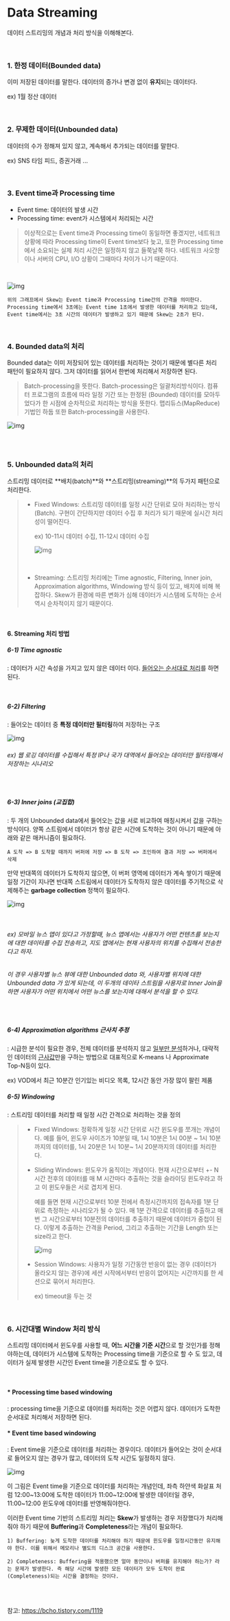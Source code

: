 # Data Streaming

데이터 스트리밍의 개념과 처리 방식을 이해해본다.

<br>

### 1. 한정 데이터(Bounded data)

이미 저장된 데이터를 말한다. 데이터의 증가나 변경 없이 **유지**되는 데이터다.

ex) 1월 정산 데이터

<br>

### 2. 무제한 데이터(Unbounded data)

데이터의 수가 정해져 있지 않고, 계속해서 추가되는 데이터를 말한다.

ex) SNS 타임 피드, 증권거래 ...

<br>

### 3. Event time과 Processing time

* Event time: 데이터의 발생 시간
* Processing time: event가 시스템에서 처리되는 시간

> 이상적으로는 Event time과 Processing time이 동일하면 좋겠지만, 네트워크 상황에 따라 Processing time이 Event time보다 늦고, 또한 Processing time에서 소요되는 실제 처리 시간은 일정하지 않고 들쭉날쭉 하다. 네트워크 사오항이나 서버의 CPU, I/O 상황이 그때마다 차이가 나기 때문이다.

<br>

   ![img](https://t1.daumcdn.net/cfile/tistory/21328C3E577A10D50A) 

```
위의 그래프에서 Skew는 Event time과 Processing time간의 간격을 의미한다. Processing time에서 3초에는 Event time 1초에서 발생한 데이터를 처리하고 있는데, Event time에서는 3초 시간의 데이터가 발생하고 있기 때문에 Skew는 2초가 된다. 
```

<br>

### 4. Bounded data의 처리

Bounded data는 이미 저장되어 있는 데이터를 처리하는 것이기 때문에 별다른 처리 패턴이 필요하지 않다. 그저 데이터를 읽어서 한번에 처리해서 저장하면 된다. 

> Batch-processing을 뜻한다. Batch-processing은 일괄처리방식이다. 컴퓨터 프로그램의 흐름에 따라 일정 기간 또는 한정된 (Bounded) 데이터를 모아두었다가 한 시점에 순차적으로 처리하는 방식을 뜻한다. 맵리듀스(MapReduce) 기법인 하둡 또한 Batch-processing을 사용한다.

   ![img](https://t1.daumcdn.net/cfile/tistory/223A743E577A10D703) 

######  <br>

### 5. Unbounded data의 처리

스트리밍 데이터로 **배치(batch)**와 **스트리밍(streaming)**의 두가지 패턴으로 처리한다.

> - Fixed Windows: 스트리밍 데이터를 일정 시간 단위로 모아 처리하는 방식(Batch). 구현이 간단하지만 데이터 수집 후 처리가 되기 때문에 실시간 처리성이 떨어진다.
>
>   ex) 10-11시 데이터 수집, 11-12시 데이터 수집
>
>    ![img](https://cdn-images-1.medium.com/max/1200/1*7xyafF15E5AWSbg2Nerb8g.png) 
>
>   <br>
>
> - Streaming: 스트리밍 처리에는 Time agnostic, Filtering, Inner join, Approximation algorithms, Windowing 방식 등이 있고, 배치에 비해 복잡하다. Skew가 환경에 따른 변화가 심해 데이터가 시스템에 도착하는 순서 역시 순차적이지 않기 때문이다.

<br>

#### 6. Streaming 처리 방법

##### 6-1) Time agnostic

: 데이터가 시간 속성을 가지고 있지 않은 데이터 이다. <u>들어오는 순서대로 처리</u>를 하면 된다.

<br>

##### 6-2) Filtering

: 들어오는 데이터 중 **특정 데이터만 필터링**하여 저장하는 구조

 ![img](https://t1.daumcdn.net/cfile/tistory/227B743E577A10D838) 

###### ex) 웹 로깅 데이터를 수집해서 특정 IP나 국가 대역에서 들어오는 데이터만 필터링해서 저장하는 시나리오

<br>

##### 6-3) Inner joins (교집합)

: 두 개의 Unbounded data에서 들어오는 값을 서로 비교하여 매칭시켜서 값을 구하는 방식이다. 양쪽 스트림에서 데이터가 항상 같은 시간에 도착하는 것이 아니기 때문에 아래와 같은 매커니즘이 필요하다.

```
A 도착 => B 도착할 때까지 버퍼에 저장 => B 도착 => 조인하여 결과 저장 => 버퍼에서 삭제
```

만약 반대쪽의 데이터가 도착하지 않으면, 이 버퍼 영역에 데이터가 계속 쌓이기 때문에 일정 기간이 지나면 반대쪽 스트림에서 데이터가 도착하지 않은 데이터를 주기적으로 삭제해주는 **garbage collection** 정책이 필요하다.

 ![img](https://t1.daumcdn.net/cfile/tistory/2207813E577A10D92E) 

<br>

###### ex) 모바일 뉴스 앱이 있다고 가정할때, 뉴스 앱에서는 사용자가 어떤 컨텐츠를 보는지에 대한 데이타를 수집 전송하고, 지도 앱에서는 현재 사용자의 위치를 수집해서 전송한다고 하자. 

###### 이 경우 사용자별 뉴스 뷰에 대한 Unbounded data 와, 사용자별 위치에 대한 Unbounded data 가 있게 되는데, 이 두개의 데이타 스트림을 사용자로 Inner Join을 하면 사용자가 어떤 위치에서 어떤 뉴스를 보는지에 대해서 분석을 할 수 있다. 

<br>

##### 6-4) Approximation algorithms 근사치 추정

: 시급한 분석이 필요한 경우, 전체 데이터를 분석하지 않고 <u>일부만 분석</u>하거나, 대략적인 데이터의 <u>근사값</u>만을 구하는 방법으로 대표적으로 K-means 나 Approximate Top-N등이 있다.

ex) VOD에서 최근 10분간 인기있는 비디오 목록, 12시간 동안 가장 많이 팔린 제품



##### 6-5) Windowing

: 스트리밍 데이터를 처리할 때 일정 시간 간격으로 처리하는 것을 정의

> * Fixed Windows: 정확하게 일정 시간 단위로 시간 윈도우를 쪼개는 개념이다. 예를 들어, 윈도우 사이즈가 10분일 때, 1시 10분은 1시 00분 ~ 1시 10분까지의 데이터를, 1시 20분은 1시 10분~ 1시 20분까지의 데이터를 처리한다.
>
> * Sliding Windows: 윈도우가 움직이는 개념이다. 현재 시간으로부터 +- N 시간 전후의 데이터를 매 M 시간마다 추출하는 것을 슬라이딩 윈도우라고 하고 이 윈도우들은 서로 겹치게 된다. 
>
>   예를 들면 현재 시간으로부터 10분 전에서 측정시간까지의 접속자를 1분 단위로 측정하는 시나리오가 될 수 있다. 매 1분 간격으로 데이터를 추출하고 매번 그 시간으로부터 10분전의 데이터를 추출하기 때문에 데이터가 중첩이 된다. 이렇게 추출하는 간격을 Period, 그리고 추출하는 기간을 Length 또는 size라고 한다.
>
>    ![img](https://t1.daumcdn.net/cfile/tistory/2402323E577A10DA32)<br>
>
> * Session Windows: 사용자가 일정 기간동안 반응이 없는 경우 (데이터가 올라오지 않는 경우)에 세션 시작에서부터 반응이 없어지는 시간까지를 한 세션으로 묶어서 처리한다.
>
>   ex) timeout을 두는 것

<br>

### 6. 시간대별 Window 처리 방식

스트리밍 데이터에서 윈도우를 사용할 때, **어느 시간을 기준 시간**으로 할 것인가를 정해야하는데, 데이터가 시스템에 도착하는 Processing time을 기준으로 할 수 도 있고, 데이터가 실제 발생한 시간인 Event time을 기준으로도 할 수 있다.

<br>

#### * Processing time based windowing

: processing time을 기준으로 데이터를 처리하는 것은 어렵지 않다. 데이터가 도착한 순서대로 처리해서 저장하면 된다.



#### * Event time based windowing

: Event time을 기준으로 데이터를 처리하는 경우이다. 데이터가 들어오는 것이 순서대로 들어오지 않는 경우가 많고, 데이터의 도착 시간도 일정하지 않다.

 ![img](https://t1.daumcdn.net/cfile/tistory/250FEE3E577A10DD27) 

이 그림은 Event time을 기준으로 데이터를 처리하는 개념인데, 좌측 하얀색 화살표 처럼 12:00~13:00에 도착한 데이터가 11:00~12:00에 발생한 데이터일 경우, 11:00~12:00 윈도우에 데이터를 반영해줘야한다.

이러한 Event time 기반의 스트리밍 처리는 **Skew**가 발생하는 경우 저장했다가 처리해줘야 하기 때문에 **Buffering**과 **Completeness**라는 개념이 필요하다.



```
1) Buffering: 늦게 도착한 데이터를 처리해야 하기 때문에 윈도우를 일정시간동안 유지해야 한다. 이를 위해서 메모리나 별도의 디스크 공간을 사용한다.

2) Completeness: Buffering을 적용했으면 얼마 동안이나 버퍼를 유지해야 하는가? 라는 문제가 발생한다. 즉 해당 시간에 발생한 모든 데이터가 모두 도착이 완료(Completeness)되는 시간을 결정하는 것이다. 
```

<br>

<br>

참고: https://bcho.tistory.com/1119